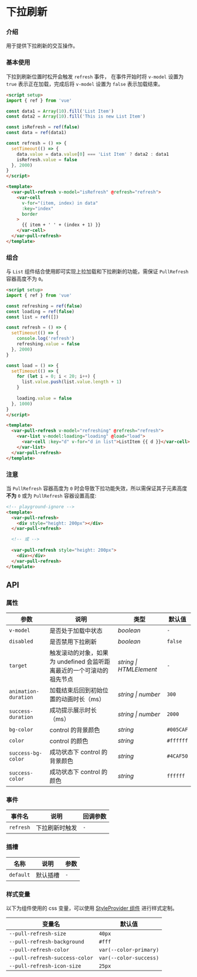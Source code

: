 # 下拉刷新

### 介绍

用于提供下拉刷新的交互操作。

### 基本使用

下拉到刷新位置时松开会触发 `refresh` 事件， 在事件开始时将 `v-model` 设置为 `true` 表示正在加载，完成后将 `v-model` 设置为 `false` 表示加载结束。

```html
<script setup>
import { ref } from 'vue'

const data1 = Array(10).fill('List Item')
const data2 = Array(10).fill('This is new List Item')

const isRefresh = ref(false)
const data = ref(data1)

const refresh = () => {
  setTimeout(() => {
    data.value = data.value[0] === 'List Item' ? data2 : data1
    isRefresh.value = false
  }, 2000)
}
</script>

<template>
  <var-pull-refresh v-model="isRefresh" @refresh="refresh">
    <var-cell
      v-for="(item, index) in data"
      :key="index"
      border
    >
      {{ item + ' ' + (index + 1) }}
    </var-cell>
  </var-pull-refresh>
</template>
```

### 组合

与 `List` 组件结合使用即可实现上拉加载和下拉刷新的功能，需保证 `PullRefresh` 容器高度不为 `0`。

```html
<script setup>
import { ref } from 'vue'

const refreshing = ref(false)
const loading = ref(false)
const list = ref([])

const refresh = () => {
  setTimeout(() => {
    console.log('refresh')
    refreshing.value = false
  }, 2000)
}

const load = () => {
  setTimeout(() => {
    for (let i = 0; i < 20; i++) {
      list.value.push(list.value.length + 1)
    }
    
    loading.value = false
  }, 1000)
}
</script>

<template>
  <var-pull-refresh v-model="refreshing" @refresh="refresh">
    <var-list v-model:loading="loading" @load="load">
      <var-cell :key="d" v-for="d in list">ListItem {{ d }}</var-cell>
    </var-list>
  </var-pull-refresh>
</template>
```

### 注意

当 `PullRefresh` 容器高度为 `0` 时会导致下拉功能失效，所以需保证其子元素高度**不为** `0` 或为 `PullRefresh` 容器设置高度:

```html
<!-- playground-ignore -->
<template>
  <var-pull-refresh>
    <div style="height: 200px"></div>
  </var-pull-refresh>

  <!-- 或 -->
  
  <var-pull-refresh style="height: 200px">
    <div></div>
  </var-pull-refresh>
</template>
```

## API

### 属性

| 参数 | 说明 | 类型 | 默认值 |
| ----- | -------------- | -------- | ---------- |
| `v-model` | 是否处于加载中状态| _boolean_ | `-` |
| `disabled` | 是否禁用下拉刷新 | _boolean_ | `false` |
| `target`  | 触发滚动的对象，如果为 undefined 会监听距离最近的一个可滚动的祖先节点	 | _string \| HTMLElement_ | `-` |
| `animation-duration` | 加载结束后回到初始位置的动画时长（ms） | _string \| number_ | `300` |
| `success-duration` | 成功提示展示时长（ms） | _string \| number_ | `2000` |
| `bg-color` | control 的背景颜色 | _string_ | `#005CAF` |
| `color` | control 的颜色 | _string_ | `#ffffff` |
| `success-bg-color` | 成功状态下 control 的背景颜色 | _string_ | `#4CAF50` |
| `success-color` | 成功状态下 control 的颜色 | _string_ | `ffffff` |

### 事件

| 事件名 | 说明 | 回调参数 |
| ----- | -------------- | -------- |
| `refresh` | 下拉刷新时触发| `-` |

### 插槽

| 名称 | 说明 | 参数 |
| ----- | -------------- | -------- |
| `default` | 默认插槽 | `-` |

### 样式变量
以下为组件使用的 css 变量，可以使用 [StyleProvider 组件](#/zh-CN/style-provider) 进行样式定制。

| 变量名 | 默认值 |
| --- | --- |
| `--pull-refresh-size` | `40px` |
| `--pull-refresh-background` | `#fff` |
| `--pull-refresh-color` | `var(--color-primary)` |
| `--pull-refresh-success-color` | `var(--color-success)` |
| `--pull-refresh-icon-size` | `25px` |
